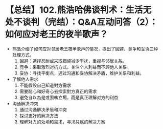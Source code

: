 # 【总结】102.熊浩哈佛谈判术：生活无处不谈判（完结）：Q&A互动问答（2）：如何应对老王的夜半歌声？

-   熊浩介绍了如何应对邻居老王夜半歌声的情况，提出了回避、竞争和妥协三种处理方式。
    1.  回避：选择忍耐或采取措施减少干扰，重视与邻居关系。
    2.  竞争：采取激烈对抗方式，关注个人利益而不顾他人关系。
    3.  妥协：寻找平衡点，通过沟通和妥协解决矛盾，维护关系和利益。
-   了解他人需求
    1.  不能假設自己知道對方需求
    2.  需要耐心和好奇心去探索對方真正的需求
    3.  避免自以為是或固執立場，而是真正理解对方的利益
-   沟通解决冲突
    1.  通过沟通解决矛盾和冲突
    2.  探讨更好的解决方法
    3.  理解对方的处境和需求，寻求共赢的解决方案